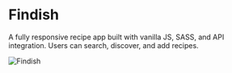 # Findish
A fully responsive recipe app built with vanilla JS, SASS, and API integration. Users can search, discover, and add recipes.

![Findish](https://github.com/user-attachments/assets/66328723-69f8-4f5b-ab6f-fa8316294c83)
